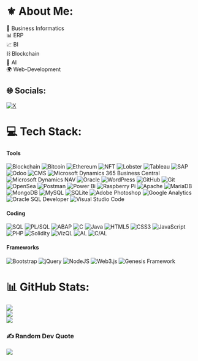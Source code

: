 # ⚜️ About Me:
💼 Business Informatics<br>📊 ERP<br>📈 BI<br>⛓️ Blockchain<br>🤖 AI<br>🌍 Web-Development


## 🌐 Socials:
[![X](https://img.shields.io/badge/X-black.svg?logo=X&logoColor=white)](https://x.com/aramdotdev) 

# 💻 Tech Stack:
#### Tools
![Blockchain](https://img.shields.io/badge/Blockchain-%2300C7E1.svg?style=flat&logo=ethereum&logoColor=white) ![Bitcoin](https://img.shields.io/badge/Bitcoin-%FFF2B2.svg?style=flat&logo=bitcoin&logoColor=black) ![Ethereum](https://img.shields.io/badge/Ethereum-%2300C7E1.svg?style=flat&logo=ethereum&logoColor=white) ![NFT](https://img.shields.io/badge/NFT-%2300C7E1.svg?style=flat&logo=ethereum&logoColor=white) ![Lobster](https://img.shields.io/badge/Lobster-%2300B140.svg?style=flat&logo=dog&logoColor=white) ![Tableau](https://img.shields.io/badge/Tableau-%23E97627.svg?style=flat&logo=tableau&logoColor=white) ![SAP](https://img.shields.io/badge/SAP-%23000000.svg?style=flat&logo=sap&logoColor=white) ![Odoo](https://img.shields.io/badge/Odoo-%233B6A26.svg?style=flat&logo=odoo&logoColor=white) ![CMS](https://img.shields.io/badge/Content%20Management%20System-%23768BFF.svg?style=flat&logo=wordpress&logoColor=white) ![Microsoft Dynamics 365 Business Central](https://img.shields.io/badge/Microsoft%20Dynamics%20365%20Business%20Central-%230A8E3D.svg?style=flat&logo=microsoft&logoColor=white) ![Microsoft Dynamics NAV](https://img.shields.io/badge/Microsoft%20Dynamics%20NAV-%230A8E3D.svg?style=flat&logo=microsoft&logoColor=white) ![Oracle](https://img.shields.io/badge/Oracle-F80000?style=flat&logo=oracle&logoColor=white) ![WordPress](https://img.shields.io/badge/WordPress-%23117AC9.svg?style=flat&logo=WordPress&logoColor=white) ![GitHub](https://img.shields.io/badge/github-%23121011.svg?style=flat&logo=github&logoColor=white) ![Git](https://img.shields.io/badge/GIT-%23F05033.svg?style=flat&logo=git&logoColor=white) ![OpenSea](https://img.shields.io/badge/OpenSea-%232081E2.svg?style=flat&logo=opensea&logoColor=white) ![Postman](https://img.shields.io/badge/Postman-FF6C37?style=flat&logo=postman&logoColor=white) ![Power Bi](https://img.shields.io/badge/Power_BI-F2C811?style=flat&logo=powerbi&logoColor=black) ![Raspberry Pi](https://img.shields.io/badge/-RaspberryPi-C51A4A?style=flat&logo=Raspberry-Pi) ![Apache](https://img.shields.io/badge/Apache-%23D42029.svg?style=flat&logo=apache&logoColor=white) ![MariaDB](https://img.shields.io/badge/MariaDB-003545?style=flat&logo=mariadb&logoColor=white) ![MongoDB](https://img.shields.io/badge/MongoDB-%234ea94b.svg?style=flat&logo=mongodb&logoColor=white) ![MySQL](https://img.shields.io/badge/;MySql-4479A1.svg?style=flat&logo=mysql&logoColor=white) ![SQLite](https://img.shields.io/badge/sqlite-%2307405e.svg?style=flat&logo=sqlite&logoColor=white) ![Adobe Photoshop](https://img.shields.io/badge/adobe%20photoshop-%2331A8FF.svg?style=flat&logo=adobe%20photoshop&logoColor=white) ![Google Analytics](https://img.shields.io/badge/Google%20Analytics-%23FCA121.svg?style=flat&logo=google-analytics&logoColor=white) ![Oracle SQL Developer](https://img.shields.io/badge/Oracle%20SQL%20Developer-F80000.svg?style=flat&logo=oracle&logoColor=white) ![Visual Studio Code](https://img.shields.io/badge/Visual%20Studio%20Code-%23007ACC.svg?style=flat&logo=visual-studio-code&logoColor=white)
#### Coding
![SQL](https://img.shields.io/badge/SQL-%234F5B93.svg?style=flat&logo=sql&logoColor=white) ![PL/SQL](https://img.shields.io/badge/PL/SQL-%23F80000.svg?style=flat&logo=oracle&logoColor=white) ![ABAP](https://img.shields.io/badge/ABAP-%23C45E5E.svg?style=flat&logo=sap&logoColor=white) ![C](https://img.shields.io/badge/C-%2300599C.svg?style=flat&logo=c&logoColor=white) ![Java](https://img.shields.io/badge/JAVA-%23ED8B00.svg?style=flat&logo=openjdk&logoColor=white) ![HTML5](https://img.shields.io/badge/HTML5-%23E34F26.svg?style=flat&logo=html5&logoColor=white) ![CSS3](https://img.shields.io/badge/CSS3-%231572B6.svg?style=flat&logo=css3&logoColor=white) ![JavaScript](https://img.shields.io/badge/JavaScript-%23323330.svg?style=flat&logo=javascript&logoColor=%23F7DF1E) ![PHP](https://img.shields.io/badge/PHP-%23777BB4.svg?style=flat&logo=php&logoColor=white) ![Solidity](https://img.shields.io/badge/Solidity-%23363636.svg?style=flat&logo=solidity&logoColor=white) ![VizQL](https://img.shields.io/badge/VizQL-%23E97627.svg?style=flat&logo=tableau&logoColor=white) ![AL](https://img.shields.io/badge/AL-%230A8E3D.svg?style=flat&logo=visualstudio&logoColor=white) ![C/AL](https://img.shields.io/badge/C%2FAL-%230A8E3D.svg?style=flat&logo=visualstudio&logoColor=white)
#### Frameworks
![Bootstrap](https://img.shields.io/badge/bootstrap-%238511FA.svg?style=flat&logo=Bootstrap&logoColor=white) ![jQuery](https://img.shields.io/badge/JQuery-%230769AD.svg?style=flat&logo=JQuery&logoColor=white) ![NodeJS](https://img.shields.io/badge/Wode.js-6DA55F?style=flat&logo=Node.js&logoColor=white) ![Web3.js](https://img.shields.io/badge/Web3.js-F16822?style=flat&logo=Web3.js&logoColor=white) ![Genesis Framework](https://img.shields.io/badge/Genesis%20Framework-%233A3A3A.svg?style=flat&logo=wordpress&logoColor=white)

# 📊 GitHub Stats:
![](https://github-readme-stats.vercel.app/api?username=aramdotdev&theme=default&hide_border=false&include_all_commits=false&count_private=false)<br/>
![](https://github-readme-streak-stats.herokuapp.com/?user=aramdotdev&theme=default&hide_border=false)<br/>
![](https://github-readme-stats.vercel.app/api/top-langs/?username=aramdotdev&theme=default&hide_border=false&include_all_commits=false&count_private=false&layout=compact)

### ✍️ Random Dev Quote
![](https://quotes-github-readme.vercel.app/api?type=horizontal&theme=dark&random=1)


